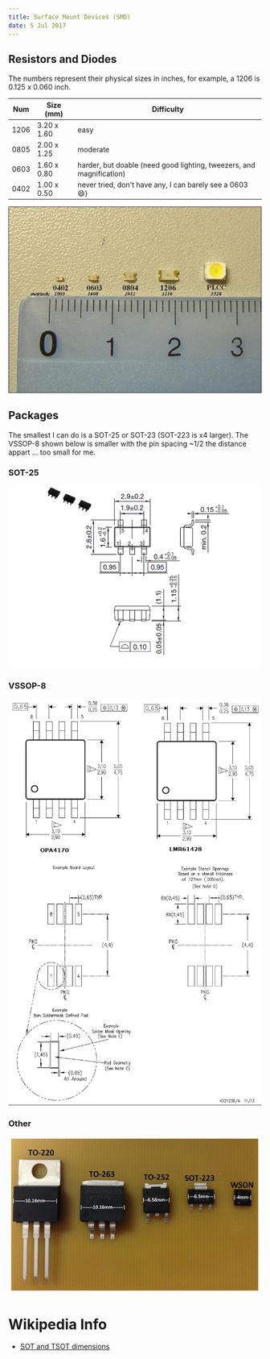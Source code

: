 ```yaml
---
title: Surface Mount Devices (SMD)
date: 5 Jul 2017
---
```


## Resistors and Diodes

The numbers represent their physical sizes in inches, for example,
a 1206 is 0.125 x 0.060 inch. 

| Num  | Size (mm)   | Difficulty                                                           |
|------|-------------|----------------------------------------------------------------------|
| 1206 | 3.20 x 1.60 | easy                                                                 |
| 0805 | 2.00 x 1.25 | moderate                                                             |
| 0603 | 1.60 x 0.80 | harder, but doable (need good lighting, tweezers, and magnification) |
| 0402 | 1.00 x 0.50 | never tried, don't have any, I can barely see a 0603 :smile:)        |


![](../pics/smd-1.jpg)

## Packages

The smallest I can do is a SOT-25 or SOT-23 (SOT-223 is x4 larger). The
VSSOP-8 shown below is smaller with the pin spacing ~1/2 the distance
appart ... too small for me.

### SOT-25

![](sot_25a_e.gif)

### VSSOP-8

![](vssop8.png)
![](vssop8-land-pattern.png)

### Other

![](../pics/smd-3.png)


# Wikipedia Info

- [SOT and TSOT dimensions](https://en.wikipedia.org/wiki/Small-outline_transistor)
